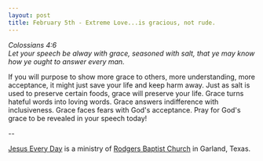 ```yaml
---
layout: post
title: February 5th - Extreme Love...is gracious, not rude.
---
```


_Colossians 4:6  
Let your speech be alway with grace, seasoned with salt, that ye may
know how ye ought to answer every man._

If you will purpose to show more grace to others, more
understanding, more acceptance, it might just save your life and keep
harm away. Just as salt is used to preserve certain foods, grace will
preserve your life. Grace turns hateful words into loving words.
Grace answers indifference with inclusiveness. Grace faces fears with
God's acceptance. Pray for God's grace to be revealed in your speech
today!

 --

<a href=http://jesuseveryday.net>Jesus Every Day</a> is a ministry of <a href=http://rodgersbaptist.net>Rodgers Baptist Church</a> in Garland, Texas.
